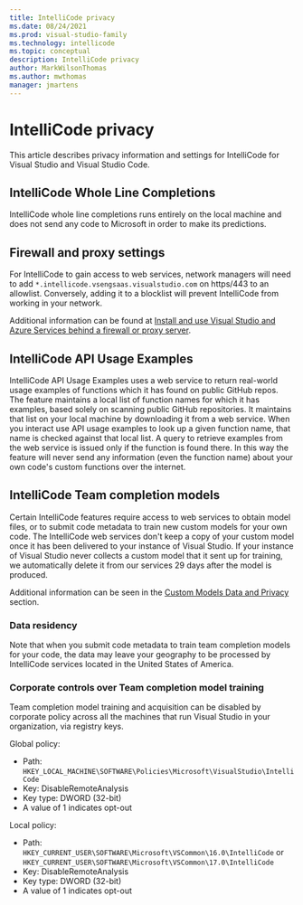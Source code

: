 ```yaml
---
title: IntelliCode privacy
ms.date: 08/24/2021
ms.prod: visual-studio-family
ms.technology: intellicode
ms.topic: conceptual
description: IntelliCode privacy
author: MarkWilsonThomas
ms.author: mwthomas
manager: jmartens
---
```

# IntelliCode privacy

This article describes privacy information and settings for IntelliCode for Visual Studio and Visual Studio Code.

## IntelliCode Whole Line Completions

IntelliCode whole line completions runs entirely on the local machine and does not send any code to Microsoft in order to make its predictions.

## Firewall and proxy settings

For IntelliCode to gain access to web services, network managers will need to add `*.intellicode.vsengsaas.visualstudio.com` on https/443 to an allowlist. Conversely, adding it to a blocklist will prevent IntelliCode from working in your network.

Additional information can be found at [Install and use Visual Studio and Azure Services behind a firewall or proxy server](/visualstudio/install/install-and-use-visual-studio-behind-a-firewall-or-proxy-server).

## IntelliCode API Usage Examples

IntelliCode API Usage Examples uses a web service to return real-world usage examples of functions which it has found on public GitHub repos. The feature maintains a local list of function names for which it has examples, based solely on scanning public GitHub repositories. It maintains that list on your local machine by downloading it from a web service.  When you interact use API usage examples to look up a given function name, that name is checked against that local list. A query to retrieve examples from the web service is issued only if the function is found there. In this way the feature will never send any information (even the function name) about your own code's custom functions over the internet. 

## IntelliCode Team completion models
Certain IntelliCode features require access to web services to obtain model files, or to submit code metadata to train new custom models for your own code. The IntelliCode web services don't keep a copy of your custom model once it has been delivered to your instance of Visual Studio. If your instance of Visual Studio never collects a custom model that it sent up for training, we automatically delete it from our services 29 days after the model is produced.

Additional information can be seen in the [Custom Models Data and Privacy](custom-models.md#data-and-privacy) section.

### Data residency
Note that when you submit code metadata to train team completion models for your code, the data may leave your geography to be processed by IntelliCode services located in the United States of America.

### Corporate controls over Team completion model training
Team completion model training and acquisition can be disabled by corporate policy across all the machines that run Visual Studio in your organization, via registry keys.

Global policy:
  - Path: `HKEY_LOCAL_MACHINE\SOFTWARE\Policies\Microsoft\VisualStudio\IntelliCode`
  - Key: DisableRemoteAnalysis
  - Key type:  DWORD (32-bit)
  - A value of 1 indicates opt-out

Local policy:
  - Path: `HKEY_CURRENT_USER\SOFTWARE\Microsoft\VSCommon\16.0\IntelliCode` or `HKEY_CURRENT_USER\SOFTWARE\Microsoft\VSCommon\17.0\IntelliCode`
  - Key: DisableRemoteAnalysis
  - Key type:  DWORD (32-bit)
  - A value of 1 indicates opt-out

